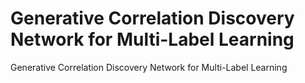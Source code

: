 # Generative Correlation Discovery Network for Multi-Label Learning
Generative Correlation Discovery Network for Multi-Label Learning
